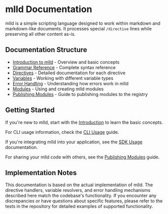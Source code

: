 # mlld Documentation

mlld is a simple scripting language designed to work within markdown and markdown-like documents. It processes special `/directive` lines while preserving all other content as-is.

## Documentation Structure

- [Introduction to mlld](./introduction.md) - Overview and basic concepts
- [Grammar Reference](./grammar-reference.md) - Complete syntax reference
- [Directives](./directives/README.md) - Detailed documentation for each directive
- [Variables](./variables.md) - Working with different variable types
- [Error Handling](./error-handling.md) - Understanding how errors work in mlld
- [Modules](./modules.md) - Using and creating mlld modules
- [Publishing Modules](./publishing-modules.md) - Guide to publishing modules to the registry

## Getting Started

If you're new to mlld, start with the [Introduction](./introduction.md) to learn the basic concepts.

For CLI usage information, check the [CLI Usage](./cli-usage.md) guide.

If you're integrating mlld into your application, see the [SDK Usage](./sdk-usage.md) documentation.

For sharing your mlld code with others, see the [Publishing Modules](./publishing-modules.md) guide.

## Implementation Notes

This documentation is based on the actual implementation of mlld. The directive handlers, variable resolvers, and error handling mechanisms described here match the codebase's functionality. If you encounter any discrepancies or have questions about specific features, please refer to the tests in the repository for detailed examples of supported functionality.